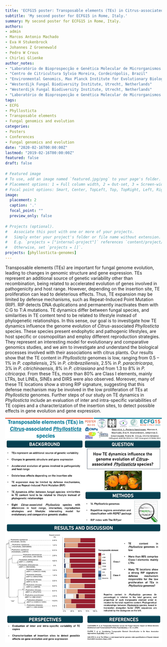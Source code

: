```yaml
---
title: 'ECFG15 poster: Transposable elements (TEs) in Citrus-associated Phyllosticta species'
subtitle: 'My second poster for ECFG15 in Rome, Italy.'
summary: My second poster for ECFG15 in Rome, Italy.
authors:
- admin
- Marcos Antonio Machado
- Eva H Stukenbrock
- Johannes Z Groenewald
- Pedro W Crous
- Chirlei Glienke
author_notes:
- "Laboratório de Bioprospecção e Genética Molecular de Microrganismos (BioGeMM), Departamento de Genética, Setor de Ciências Biológicas, Universidade Federal do Paraná,Curitiba, Brazil; Environmental Genomics, Max Planck Institute for Evolutionary Biology, Plön, Germany"
- "Centro de Citricultura Sylvio Moreira, Cordeirópolis, Brazil"
- "Environmental Genomics, Max Planck Institute for Evolutionary Biology, Plön, Germany; Environmental Genomics, Christian-Albrechts University of Kiel, Kiel, Germany"
- "Westerdijk Fungal Biodiversity Institute, Utrecht, Netherlands"
- "Westerdijk Fungal Biodiversity Institute, Utrecht, Netherlands"
- "Laboratório de Bioprospecção e Genética Molecular de Microrganismos (BioGeMM), Departamento de Genética, Setor de Ciências Biológicas, Universidade Federal do Paraná,Curitiba, Brazil"
tags:
- ECFG
- Phyllosticta
- Transposable elements
- Fungal genomics and evolution
categories:
- Posters
- Conferences
- Fungal genomics and evolution
date: "2020-02-16T00:00:00Z"
lastmod: "2019-02-16T00:00:00Z"
featured: false
draft: false

# Featured image
# To use, add an image named `featured.jpg/png` to your page's folder.
# Placement options: 1 = Full column width, 2 = Out-set, 3 = Screen-width
# Focal point options: Smart, Center, TopLeft, Top, TopRight, Left, Right, BottomLeft, Bottom, BottomRight
image:
  placement: 2
  caption: '.'
  focal_point: ""
  preview_only: false

# Projects (optional).
#   Associate this post with one or more of your projects.
#   Simply enter your project's folder or file name without extension.
#   E.g. `projects = ["internal-project"]` references `content/project/deep-learning/index.md`.
#   Otherwise, set `projects = []`.
projects: [phyllosticta-genomes]
---
```


Transposable elements (TEs) are important for fungal genome evolution, leading to changes in genomic structure and gene expression. TEs represent an additional source of genetic variability other than recombination, being related to accelerated evolution of genes involved in pathogenicity and host range. However, depending on the insertion site, TE proliferation can lead to deleterious effects. Thus, TE expansion may be limited by defense mechanisms, such as Repeat-Induced Point Mutation (RIP). RIP detects DNA duplications and permanently inactivates them with C:G to T:A mutations. TE dynamics differ between fungal species, and similarities in TE content tend to be related to lifestyle instead of phylogenetic relationships. In this sense, our goal is to investigate how TE dynamics influence the genome evolution of *Citrus*-associated *Phyllosticta* species. These species present endophytic and pathogenic lifestyles, are host specific or cosmopolitan and employ different reproduction strategies. They represent an interesting model for evolutionary and comparative genomics studies, and we aim to investigate and understand the biological processes involved with their associations with citrus plants. Our results show that the TE content in *Phyllosticta* genomes is low, ranging from 0.5 – 1% in *P.  capitalensis*, 2% in *P. citribraziliensis*, 2.5% in *P. paracitricarpa*, 3% in *P. citrichinaensis*, 8% in *P. citriasiana* and from 1.3 to 8% in *P. citricarpa*. From these TEs, more than 80% are Class I elements, mainly LTRs, but LINEs, SINEs and DIRS were also observed. Moreover, many of these TE locations show a strong RIP signature, suggesting that this defense mechanism may be involved in the low proliferation of TEs at *Phyllosticta* genomes. Further steps of our study on TE dynamics in *Phyllosticta* include an evaluation of inter and intra-specific variabilities of TE copies and a characterization of the insertion sites, to detect possible effects in gene evolution and gene expression.


![Poster](Poster.jpg)
